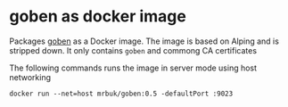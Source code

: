 # goben as docker image

Packages [goben](https://github.com/udhos/goben) as a Docker image. The image is based on Alping and is stripped down. It only contains `goben` and commong CA certificates

The following commands runs the image in server mode using host networking

```
docker run --net=host mrbuk/goben:0.5 -defaultPort :9023
```
